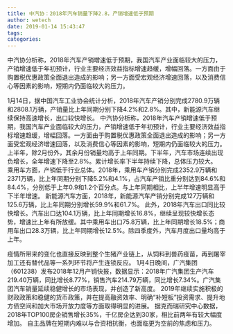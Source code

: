 ```yaml
---
title: 中汽协：2018年汽车销量下降2.8，产销增速低于预期
author: wetech
date: 2019-01-14 15:43:47
tags: 
categories: 
---
```

中汽协分析称，2018年汽车产销增速低于预期，我国汽车产业面临较大的压力，产销增速低于年初预计，行业主要经济效益指标增速趋缓，增幅回落。一方面由于购置税优惠政策全面退出造成的影响；另一方面受宏观经济增速回落，以及消费信心等因素的影响，短期内仍面临较大的压力。
<!-- more -->
1月14日，据中国汽车工业协会统计分析，2018年汽车产销分别完成2780.9万辆和2808.1万辆，产销量比上年同期分别下降4.2%和2.8%。其中，新能源汽车继续保持高速增长，出口较快增长。
中汽协分析称，2018年汽车产销增速低于预期，我国汽车产业面临较大的压力，产销增速低于年初预计，行业主要经济效益指标增速趋缓，增幅回落。一方面由于购置税优惠政策全面退出造成的影响；另一方面受宏观经济增速回落，以及消费信心等因素的影响，短期内仍面临较大的压力。
上半年，除2月份外，其余月份销量均高于上年同期。下半年，汽车市场连续出现负增长，全年增速下降至2.8%。累计增长率下半年持续下降，总体压力较大。 
乘用车方面，产销低于行业总体。2018年，乘用车产销分别完成2352.9万辆和2371万辆，比上年同期分别下降5.2%和4.1%，占汽车产销比重分别达到84.6%和84.4%，分别低于上年0.9和1.2个百分点。与上年同期相比，上半年增速明显高于下半年增速。
新能源汽车方面，2018年，新能源汽车产销分别完成127万辆和125.6万辆，比上年同期分别增长59.9%和61.7%。
此外，2018年汽车出口同比较快增长。汽车出口达104.1万辆，比上年同期增长16.8%，继续呈现较快增长态势，增速比上年有所放缓。其中乘用车出口75.8万辆，比上年同期增长18.5%；商用车出口28.3万辆，比上年同期增长12.5%。除四季度外，汽车月度出口量均高于上年。
 
 
 
疫情所带来的变化也直接反映到整个生猪产业链上，从饲料到兽药疫苗，再到屠宰加工还有替代品等一系列环节将产生连锁反应。
1月4日晚间，广汽集团（601238）发布2018年12月产销快报，数据显示：2018年广汽集团生产汽车219.40万辆，同比增长8.77%，销售汽车214.79万辆，同比增长7.34%。广汽集团汽车销量延续稳健增长的市场表现，并创造了新高度。
2019年继续实施积极的财政政策和稳健的货币政策，并在提高融资效率、明确“补短板”投资需求、提升地方债空间和加大市场开放力度等方面取得明显的进展。
据克而瑞研究中心数据，2018年TOP100房企销售增长35%，千亿房企达到30家，相比前两年有较大幅度增加。
自主品牌在短期内难以与合资相抗衡，也面临更为空前的焦虑和压力。
